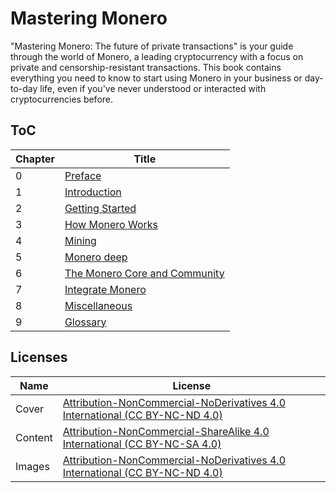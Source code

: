 # Mastering Monero

"Mastering Monero: The future of private transactions" is your guide through the world of Monero, a leading cryptocurrency with a focus on private and censorship-resistant transactions. This book contains everything you need to know to start using Monero in your business or day-to-day life, even if you've never understood or interacted with cryptocurrencies before. 

## ToC
Chapter | Title
--- | --- 
0 | [Preface](https://github.com/monerobook/monerobook/blob/master/chapters/preface.md) 
1 | [Introduction](https://github.com/monerobook/monerobook/blob/master/chapters/1.md) 
2 | [Getting Started](https://github.com/monerobook/monerobook/blob/master/chapters/2.md) 
3 | [How Monero Works](https://github.com/monerobook/monerobook/blob/master/chapters/3.md) 
4 | [Mining](https://github.com/monerobook/monerobook/blob/master/chapters/4.md) 
5 | [Monero deep](https://github.com/monerobook/monerobook/blob/master/chapters/6.md)
6 | [The Monero Core and Community](https://github.com/monerobook/monerobook/blob/master/chapters/5.md) 
7 | [Integrate Monero](https://github.com/monerobook/monerobook/blob/master/chapters/8.md) 
8 | [Miscellaneous](https://github.com/monerobook/monerobook/blob/master/chapters/9.md)
9 | [Glossary](https://github.com/monerobook/monerobook/blob/master/chapters/glossary.md)

## Licenses

Name | License
--- | --- 
Cover |[Attribution-NonCommercial-NoDerivatives 4.0 International (CC BY-NC-ND 4.0)](https://creativecommons.org/licenses/by-nc-nd/4.0/)
Content | [Attribution-NonCommercial-ShareAlike 4.0 International (CC BY-NC-SA 4.0)](https://creativecommons.org/licenses/by-nc-sa/4.0/)
Images | [Attribution-NonCommercial-NoDerivatives 4.0 International (CC BY-NC-ND 4.0)](https://creativecommons.org/licenses/by-nc-nd/4.0/)



